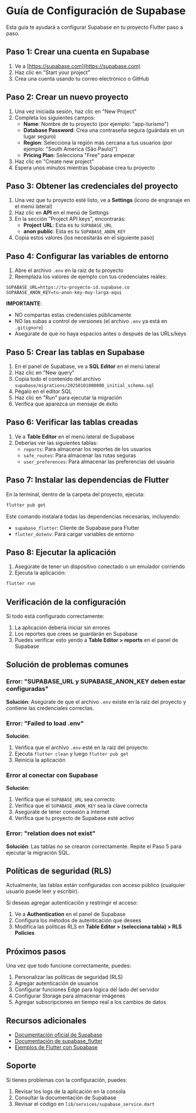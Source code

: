 # Guía de Configuración de Supabase

Esta guía te ayudará a configurar Supabase en tu proyecto Flutter paso a paso.

## Paso 1: Crear una cuenta en Supabase

1. Ve a [https://supabase.com](https://supabase.com)
2. Haz clic en "Start your project"
3. Crea una cuenta usando tu correo electrónico o GitHub

## Paso 2: Crear un nuevo proyecto

1. Una vez iniciada sesión, haz clic en "New Project"
2. Completa los siguientes campos:
   - **Name**: Nombre de tu proyecto (por ejemplo: "app-turismo")
   - **Database Password**: Crea una contraseña segura (guárdala en un lugar seguro)
   - **Region**: Selecciona la región más cercana a tus usuarios (por ejemplo: "South America (São Paulo)")
   - **Pricing Plan**: Selecciona "Free" para empezar
3. Haz clic en "Create new project"
4. Espera unos minutos mientras Supabase crea tu proyecto

## Paso 3: Obtener las credenciales del proyecto

1. Una vez que tu proyecto esté listo, ve a **Settings** (ícono de engranaje en el menú lateral)
2. Haz clic en **API** en el menú de Settings
3. En la sección "Project API keys", encontrarás:
   - **Project URL**: Esta es tu `SUPABASE_URL`
   - **anon public**: Esta es tu `SUPABASE_ANON_KEY`
4. Copia estos valores (los necesitarás en el siguiente paso)

## Paso 4: Configurar las variables de entorno

1. Abre el archivo `.env` en la raíz de tu proyecto
2. Reemplaza los valores de ejemplo con tus credenciales reales:

```
SUPABASE_URL=https://tu-proyecto-id.supabase.co
SUPABASE_ANON_KEY=tu-anon-key-muy-larga-aqui
```

**IMPORTANTE**:
- NO compartas estas credenciales públicamente
- NO las subas a control de versiones (el archivo `.env` ya está en `.gitignore`)
- Asegúrate de que no haya espacios antes o después de las URLs/keys

## Paso 5: Crear las tablas en Supabase

1. En el panel de Supabase, ve a **SQL Editor** en el menú lateral
2. Haz clic en "New query"
3. Copia todo el contenido del archivo `supabase/migrations/20250101000000_initial_schema.sql`
4. Pégalo en el editor SQL
5. Haz clic en "Run" para ejecutar la migración
6. Verifica que aparezca un mensaje de éxito

## Paso 6: Verificar las tablas creadas

1. Ve a **Table Editor** en el menú lateral de Supabase
2. Deberías ver las siguientes tablas:
   - `reports`: Para almacenar los reportes de los usuarios
   - `safe_routes`: Para almacenar las rutas seguras
   - `user_preferences`: Para almacenar las preferencias del usuario

## Paso 7: Instalar las dependencias de Flutter

En la terminal, dentro de la carpeta del proyecto, ejecuta:

```bash
flutter pub get
```

Este comando instalará todas las dependencias necesarias, incluyendo:
- `supabase_flutter`: Cliente de Supabase para Flutter
- `flutter_dotenv`: Para cargar variables de entorno

## Paso 8: Ejecutar la aplicación

1. Asegúrate de tener un dispositivo conectado o un emulador corriendo
2. Ejecuta la aplicación:

```bash
flutter run
```

## Verificación de la configuración

Si todo está configurado correctamente:

1. La aplicación debería iniciar sin errores
2. Los reportes que crees se guardarán en Supabase
3. Puedes verificar esto yendo a **Table Editor > reports** en el panel de Supabase

## Solución de problemas comunes

### Error: "SUPABASE_URL y SUPABASE_ANON_KEY deben estar configuradas"

**Solución**: Asegúrate de que el archivo `.env` existe en la raíz del proyecto y contiene las credenciales correctas.

### Error: "Failed to load .env"

**Solución**:
1. Verifica que el archivo `.env` esté en la raíz del proyecto
2. Ejecuta `flutter clean` y luego `flutter pub get`
3. Reinicia la aplicación

### Error al conectar con Supabase

**Solución**:
1. Verifica que el `SUPABASE_URL` sea correcto
2. Verifica que el `SUPABASE_ANON_KEY` sea la clave correcta
3. Asegúrate de tener conexión a internet
4. Verifica que tu proyecto de Supabase esté activo

### Error: "relation does not exist"

**Solución**: Las tablas no se crearon correctamente. Repite el Paso 5 para ejecutar la migración SQL.

## Políticas de seguridad (RLS)

Actualmente, las tablas están configuradas con acceso público (cualquier usuario puede leer y escribir).

Si deseas agregar autenticación y restringir el acceso:

1. Ve a **Authentication** en el panel de Supabase
2. Configura los métodos de autenticación que desees
3. Modifica las políticas RLS en **Table Editor > (selecciona tabla) > RLS Policies**

## Próximos pasos

Una vez que todo funcione correctamente, puedes:

1. Personalizar las políticas de seguridad (RLS)
2. Agregar autenticación de usuarios
3. Configurar funciones Edge para lógica del lado del servidor
4. Configurar Storage para almacenar imágenes
5. Agregar subscripciones en tiempo real a los cambios de datos

## Recursos adicionales

- [Documentación oficial de Supabase](https://supabase.com/docs)
- [Documentación de supabase_flutter](https://pub.dev/packages/supabase_flutter)
- [Ejemplos de Flutter con Supabase](https://github.com/supabase/supabase/tree/master/examples/flutter)

## Soporte

Si tienes problemas con la configuración, puedes:
1. Revisar los logs de la aplicación en la consola
2. Consultar la documentación de Supabase
3. Revisar el código en `lib/services/supabase_service.dart`
